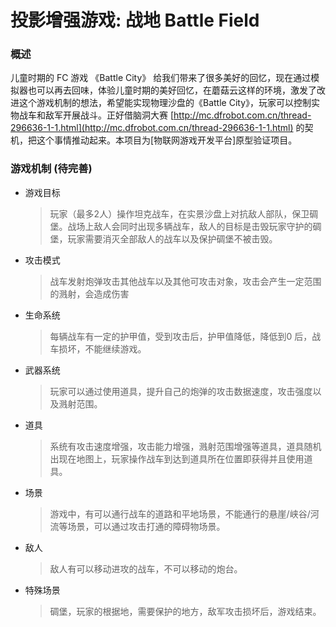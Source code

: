 # 投影增强游戏: 战地 Battle Field

### 概述

儿童时期的 FC 游戏 《Battle City》 给我们带来了很多美好的回忆，现在通过模拟器也可以再去回味，体验儿童时期的美好回忆，在蘑菇云这样的环境，激发了改进这个游戏机制的想法，希望能实现物理沙盘的《Battle City》，玩家可以控制实物战车和敌军开展战斗。正好借脑洞大赛 [http://mc.dfrobot.com.cn/thread-296636-1-1.html](http://mc.dfrobot.com.cn/thread-296636-1-1.html) 的契机，把这个事情推动起来。本项目为[物联网游戏开发平台]原型验证项目。

### 游戏机制 (待完善)
* 游戏目标
    >玩家（最多2人）操作坦克战车，在实景沙盘上对抗敌人部队，保卫碉堡。战场上敌人会同时出现多辆战车，敌人的目标是击毁玩家守护的碉堡，玩家需要消灭全部敌人的战车以及保护碉堡不被击毁。
* 攻击模式
    >战车发射炮弹攻击其他战车以及其他可攻击对象，攻击会产生一定范围的溅射，会造成伤害
* 生命系统
    >每辆战车有一定的护甲值，受到攻击后，护甲值降低，降低到0 后，战车损坏，不能继续游戏。
* 武器系统
    >玩家可以通过使用道具，提升自己的炮弹的攻击数据速度，攻击强度以及溅射范围。
* 道具
    >系统有攻击速度增强，攻击能力增强，溅射范围增强等道具，道具随机出现在地图上，玩家操作战车到达到道具所在位置即获得并且使用道具。
* 场景
    >游戏中，有可以通行战车的道路和平地场景，不能通行的悬崖/峡谷/河流等场景，可以通过攻击打通的障碍物场景。
* 敌人
    >敌人有可以移动进攻的战车，不可以移动的炮台。
* 特殊场景
    >碉堡，玩家的根据地，需要保护的地方，敌军攻击损坏后，游戏结束。
